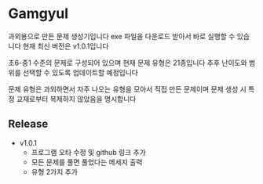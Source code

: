 # Gamgyul

과외용으로 만든 문제 생성기입니다
exe 파일을 다운로드 받아서 바로 실행할 수 있습니다
현재 최신 버전은 v1.0.1입니다

초6-중1 수준의 문제로 구성되어 있으며 현재 문제 유형은 21종입니다
추후 난이도와 범위를 선택할 수 있도록 업데이트할 예정입니다

문제 유형은 과외하면서 자주 나오는 유형을 모아서 직접 만든 문제이며
문제 생성 시 특정 교재로부터 복제하지 않았음을 명시합니다

## Release

* v1.0.1
    * 프로그램 오타 수정 및 github 링크 추가
    * 모든 문제를 풀면 풀었다는 메세지 출력
    * 유형 2가지 추가
